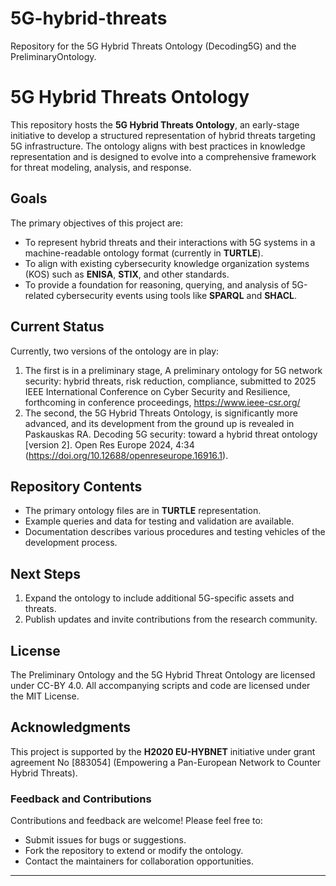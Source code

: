 # 5G-hybrid-threats
Repository for the 5G Hybrid Threats Ontology (Decoding5G) and the PreliminaryOntology.

# 5G Hybrid Threats Ontology

This repository hosts the **5G Hybrid Threats Ontology**, an early-stage initiative to develop a structured representation of hybrid threats targeting 5G infrastructure. The ontology aligns with best practices in knowledge representation and is designed to evolve into a comprehensive framework for threat modeling, analysis, and response.

## Goals

The primary objectives of this project are:
- To represent hybrid threats and their interactions with 5G systems in a machine-readable ontology format (currently in **TURTLE**).
- To align with existing cybersecurity knowledge organization systems (KOS) such as **ENISA**, **STIX**, and other standards.
- To provide a foundation for reasoning, querying, and analysis of 5G-related cybersecurity events using tools like **SPARQL** and **SHACL**.

## Current Status

Currently, two versions of the ontology are in play: 
1) The first is in a preliminary stage,  A preliminary ontology for 5G network security: hybrid threats, risk reduction, compliance, submitted to 2025 IEEE International Conference on Cyber Security and Resilience, forthcoming in conference proceedings, https://www.ieee-csr.org/
2) The second, the 5G Hybrid Threats Ontology, is significantly more advanced, and its development from the ground up is revealed in Paskauskas RA. Decoding 5G security: toward a hybrid threat ontology [version 2]. Open Res Europe 2024, 4:34 (https://doi.org/10.12688/openreseurope.16916.1).

## Repository Contents

- The primary ontology files are in **TURTLE** representation.
- Example queries and data for testing and validation are available. 
- Documentation describes various procedures and testing vehicles of the development process.

## Next Steps

1. Expand the ontology to include additional 5G-specific assets and threats.
2. Publish updates and invite contributions from the research community.

## License

The Preliminary Ontology and the 5G Hybrid Threat Ontology are licensed under CC-BY 4.0. All accompanying scripts and code are licensed under the MIT License.

## Acknowledgments

This project is supported by the **H2020 EU-HYBNET** initiative under grant agreement No [883054] (Empowering a Pan-European Network to Counter Hybrid Threats).


### Feedback and Contributions

Contributions and feedback are welcome! Please feel free to:
- Submit issues for bugs or suggestions.
- Fork the repository to extend or modify the ontology.
- Contact the maintainers for collaboration opportunities.

---

